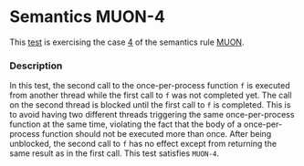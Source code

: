 # Semantics MUON-4

This [test](.) is exercising the case [4](../Readme.md) of the semantics rule [MUON](../../muon/Readme.md).

### Description

In this test, the second call to the once-per-process function `f` is executed from another thread while the first call to `f` was not completed yet. The call on the second thread is blocked until the first call to `f` is completed. This is to avoid having two different threads triggering the same once-per-process function at the same time, violating the fact that the body of a once-per-process function should not be executed more than once. After being unblocked, the second call to `f` has no effect except from returning the same result as in the first call. This test satisfies `MUON-4`.
